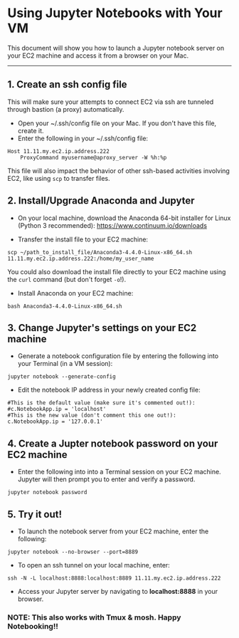 # Using Jupyter Notebooks with Your VM
This document will show you how to launch a Jupyter notebook server
on your EC2 machine and access it from a browser on your
Mac.

--------
## 1. Create an ssh config file
This will make sure your attempts to connect EC2 via ssh are tunneled through bastion (a proxy) automatically.

- Open your ~/.ssh/config file on your Mac. If you don't have this file, create it.
- Enter the following in your ~/.ssh/config file:

```
Host 11.11.my.ec2.ip.address.222
    ProxyCommand myusername@aproxy_server -W %h:%p
```

This file will also impact the behavior of other ssh-based activities involving EC2, like using ```scp``` to transfer files.


## 2. Install/Upgrade Anaconda and Jupyter

- On your local machine, download the Anaconda 64-bit installer
for Linux (Python 3 recommended): https://www.continuum.io/downloads

- Transfer the install file to your EC2 machine:
```
scp ~/path_to_install_file/Anaconda3-4.4.0-Linux-x86_64.sh 11.11.my.ec2.ip.address.222:/home/my_user_name
```
You could also download the install file directly to your EC2 machine using the ```curl``` command (but don't forget ```-o```!).

- Install Anaconda on your EC2 machine:
```
bash Anaconda3-4.4.0-Linux-x86_64.sh
```

## 3. Change Jupyter's settings on your EC2 machine

- Generate a notebook configuration file by entering the following into
your Terminal (in a VM session):
```
jupyter notebook --generate-config
```
- Edit the notebook IP address in your newly created config file:
```
#This is the default value (make sure it's commented out!):
#c.NotebookApp.ip = 'localhost'
#This is the new value (don't comment this one out!):
c.NotebookApp.ip = '127.0.0.1'
```

## 4. Create a Jupter notebook password on your EC2 machine

- Enter the following into into a Terminal session on your EC2 machine. Jupyter will then prompt you to enter and verify a password.
```
jupyter notebook password
```

## 5. Try it out!

- To launch the notebook server from your EC2 machine, enter the following:

```
jupyter notebook --no-browser --port=8889
```

- To open an ssh tunnel on your local machine, enter:

```
ssh -N -L localhost:8888:localhost:8889 11.11.my.ec2.ip.address.222
```

- Access your Jupyter server by navigating to  __localhost:8888__ in your browser.

### NOTE: This also works with Tmux & mosh. Happy Notebooking!!
